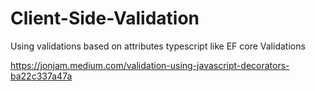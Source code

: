 # Client-Side-Validation
Using validations based on attributes typescript like EF core Validations

https://jonjam.medium.com/validation-using-javascript-decorators-ba22c337a47a
